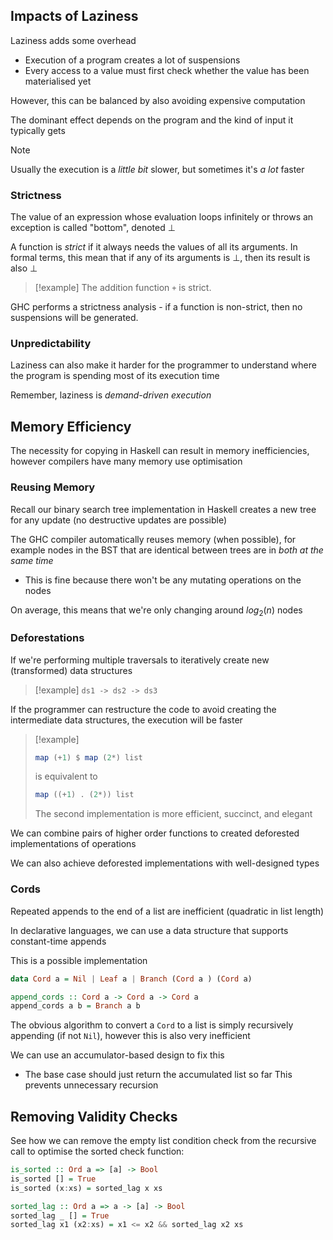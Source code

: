 

## Impacts of Laziness
Laziness adds some overhead
- Execution of a program creates a lot of suspensions
- Every access to a value must first check whether the value has been materialised yet

However, this can be balanced by also avoiding expensive computation

The dominant effect depends on the program and the kind of input it typically gets

>[!note]
>Usually the execution is a *little bit* slower, but sometimes it's *a lot* faster



### Strictness

The value of an expression whose evaluation loops infinitely or throws an exception is called "bottom", denoted $\bot$

A function is *strict* if it always needs the values of all its arguments.
In formal terms, this mean that if any of its arguments is $\bot$, then its result is also $\bot$

>[!example]
>The addition function `+` is strict.


GHC performs a strictness analysis - if a function is non-strict, then no suspensions will be generated.


### Unpredictability

Laziness can also make it harder for the programmer to understand where the program is spending most of its execution time


Remember, laziness is *demand-driven execution*


## Memory Efficiency

The necessity for copying in Haskell can result in memory inefficiencies, however compilers have many memory use optimisation
### Reusing Memory

Recall our binary search tree implementation in Haskell creates a new tree for any update (no destructive updates are possible)


The GHC compiler automatically reuses memory (when possible), for example nodes in the BST that are identical between trees are in *both at the same time*
- This is fine because there won't be any mutating operations on the nodes

On average, this means that we're only changing around $log_2(n)$ nodes

### Deforestations

If we're performing multiple traversals to iteratively create new (transformed) data structures

>[!example]
>`ds1 -> ds2 -> ds3`

If the programmer can restructure the code to avoid creating the intermediate data structures, the execution will be faster

>[!example]
>```haskell
>map (+1) $ map (2*) list
>```
>is equivalent to
>```haskell
>map ((+1) . (2*)) list
>```
>
>The second implementation is more efficient, succinct, and elegant

We can combine pairs of higher order functions to created deforested implementations of operations

We can also achieve deforested implementations with well-designed types


### Cords

Repeated appends to the end of a list are inefficient (quadratic in list length)

In declarative languages, we can use a data structure that supports constant-time appends

This is a possible implementation
```haskell
data Cord a = Nil | Leaf a | Branch (Cord a ) (Cord a)

append_cords :: Cord a -> Cord a -> Cord a
append_cords a b = Branch a b
```


The obvious algorithm to convert a `Cord` to a list is simply recursively appending (if not `Nil`), however this is also very inefficient


We can use an accumulator-based design to fix this
- The base case should just return the accumulated list so far
This prevents unnecessary recursion


## Removing Validity Checks

See how we can remove the empty list condition check from the recursive call to optimise the sorted check function:
```haskell
is_sorted :: Ord a => [a] -> Bool
is_sorted [] = True
is_sorted (x:xs) = sorted_lag x xs

sorted_lag :: Ord a => a -> [a] -> Bool
sorted_lag _ [] = True
sorted_lag x1 (x2:xs) = x1 <= x2 && sorted_lag x2 xs
```




